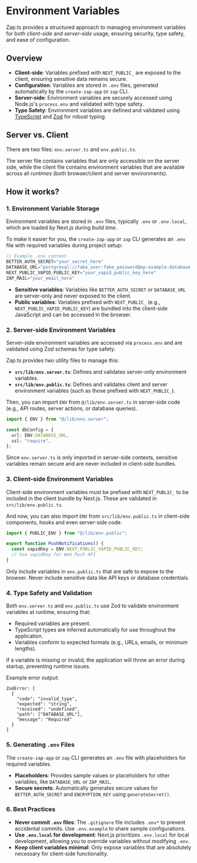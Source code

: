 # Environment Variables

Zap.ts provides a structured approach to managing environment variables for both _client-side_ and _server-side_ usage, ensuring security, type safety, and ease of configuration.

## Overview

- **Client-side**: Variables prefixed with `NEXT_PUBLIC_` are exposed to the client, ensuring sensitive data remains secure.
- **Configuration**: Variables are stored in `.env` files, generated automatically by the `create-zap-app` or `zap` CLI.
- **Server-side**: Environment variables are securely accessed using Node.js's `process.env` and validated with type safety.
- **Type Safety**: Environment variables are defined and validated using [TypeScript](https://www.typescriptlang.org/) and [Zod](https://zod.dev/) for robust typing.

## Server vs. Client

There are two files: `env.server.ts` and `env.public.ts`.

The server file contains variables that are only accessible on the server side, while the client file contains environment variables that are available across all _runtimes_ (both browser/client and server environments).

## How it works?

### 1. Environment Variable Storage

Environment variables are stored in `.env` files, typically `.env` or `.env.local`, which are loaded by Next.js during _build time_.

To make it easier for you, the `create-zap-app` or `zap` CLI generates an `.env` file with required variables during project setup:

```ts
// Example .env content
BETTER_AUTH_SECRET="your_secret_here"
DATABASE_URL="postgresql://fake_user:fake_password@ep-example-database.us-west-1.aws.neon.tech/fake_db?sslmode=require"
NEXT_PUBLIC_VAPID_PUBLIC_KEY="your_vapid_public_key_here"
ZAP_MAIL="your_email_here"
```

- **Sensitive variables**: Variables like `BETTER_AUTH_SECRET` or `DATABASE_URL` are server-only and never exposed to the client.
- **Public variables**: Variables prefixed with `NEXT_PUBLIC_` (e.g., `NEXT_PUBLIC_VAPID_PUBLIC_KEY`) are bundled into the client-side JavaScript and can be accessed in the browser.

### 2. Server-side Environment Variables

Server-side environment variables are accessed via `process.env` and are validated using Zod schemas for type safety.

Zap.ts provides two utility files to manage this:

- **`src/lib/env.server.ts`**: Defines and validates server-only environment variables.
- **`src/lib/env.public.ts`**: Defines and validates client and server environment variables (such as those prefixed with `NEXT_PUBLIC_`).

Then, you can import `ENV` from `@/lib/env.server.ts` in server-side code (e.g., API routes, server actions, or database queries).

```ts
import { ENV } from "@/lib/env.server";

const dbConfig = {
  url: ENV.DATABASE_URL,
  ssl: "require",
};
```

Since `env.server.ts` is only imported in server-side contexts, sensitive variables remain secure and are never included in client-side bundles.

### 3. Client-side Environment Variables

Client-side environment variables must be prefixed with `NEXT_PUBLIC_` to be included in the client bundle by Next.js. These are validated in `src/lib/env.public.ts`.

And now, you can also import `ENV` from `src/lib/env.public.ts` in client-side components, hooks and even server-side code.

```ts
import { PUBLIC_ENV } from "@/lib/env.public";

export function PushNotifications() {
  const vapidKey = ENV.NEXT_PUBLIC_VAPID_PUBLIC_KEY;
  // Use vapidKey for Web Push API
}
```

Only include variables in `env.public.ts` that are safe to expose to the browser. Never include sensitive data like API keys or database credentials.

### 4. Type Safety and Validation

Both `env.server.ts` and `env.public.ts` use Zod to validate environment variables at runtime, ensuring that:

- Required variables are present.
- TypeScript types are inferred automatically for use throughout the application.
- Variables conform to expected formats (e.g., URLs, emails, or minimum lengths).

If a variable is missing or invalid, the application will throw an error during startup, preventing runtime issues.

Example error output:

```
ZodError: [
  {
    "code": "invalid_type",
    "expected": "string",
    "received": "undefined",
    "path": ["DATABASE_URL"],
    "message": "Required"
  }
]
```

### 5. Generating `.env` Files

The `create-zap-app` or `zap` CLI generates an `.env` file with placeholders for required variables.

- **Placeholders**: Provides sample values or placeholders for other variables, like `DATABASE_URL` or `ZAP_MAIL`.
- **Secure secrets**: Automatically generates secure values for `BETTER_AUTH_SECRET` and `ENCRYPTION_KEY` using `generateSecret()`.

### 6. Best Practices

- **Never commit `.env` files**: The `.gitignore` file includes `.env*` to prevent accidental commits. Use `.env.example` to share sample configurations.
- **Use `.env.local` for development**: Next.js prioritizes `.env.local` for local development, allowing you to override variables without modifying `.env`.
- **Keep client variables minimal**: Only expose variables that are absolutely necessary for client-side functionality.
